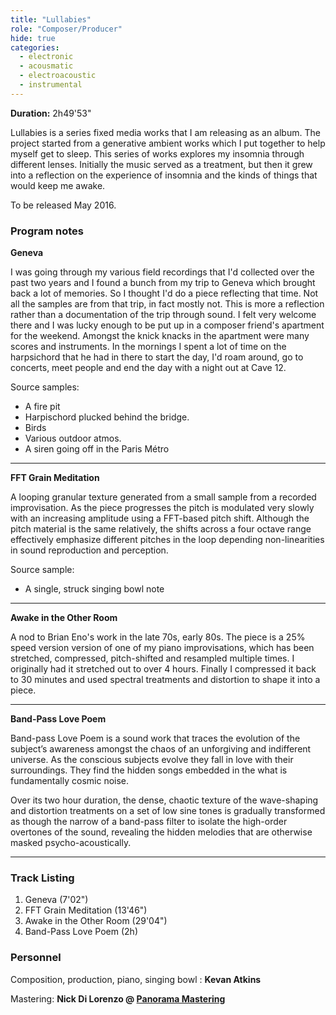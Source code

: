 ```yaml
---
title: "Lullabies"
role: "Composer/Producer"
hide: true
categories:
  - electronic
  - acousmatic
  - electroacoustic
  - instrumental
---
```


**Duration:** 2h49'53"

Lullabies is a series fixed media works that I am releasing as an album. The project started from a generative ambient works which I put together to help myself get to sleep. This series of works explores my insomnia through different lenses. Initially the music served as a treatment, but then it grew into a reflection on the experience of insomnia and the kinds of things that would keep me awake.

To be released May 2016.

### Program notes

**Geneva**

I was going through my various field recordings that I'd collected over the past two years and I found a bunch from my trip to Geneva which brought back a lot of memories. So I thought I'd do a piece reflecting that time. Not all the samples are from that trip, in fact mostly not. This is more a reflection rather than a documentation of the trip through sound. I felt very welcome there and I was lucky enough to be put up in a composer friend's apartment for the weekend.  Amongst the knick knacks in the apartment were many scores and instruments. In the mornings I spent a lot of time on the harpsichord that he had in there to start the day, I'd roam around, go to concerts, meet people and end the day with a night out at Cave 12.

Source samples:

- A fire pit
- Harpischord plucked behind the bridge.
- Birds
- Various outdoor atmos.
- A siren going off in the Paris Métro

----

**FFT Grain Meditation**

A looping granular texture generated from a small sample from a recorded improvisation. As the piece progresses the pitch is modulated very slowly with an increasing amplitude using a FFT-based pitch shift. Although the pitch material is the same relatively, the shifts across a four octave range effectively emphasize different pitches in the loop depending non-linearities in sound reproduction and perception.

Source sample:

- A single, struck singing bowl note

----

**Awake in the Other Room**

A nod to Brian Eno's work in the late 70s, early 80s. The piece is a 25% speed version version of one of my piano improvisations, which has been stretched, compressed, pitch-shifted and resampled multiple times. I originally had it stretched out to over 4 hours. Finally I compressed it back to 30 minutes and used spectral treatments and distortion to shape it into a piece.

----

**Band-Pass Love Poem**

Band-pass Love Poem is a sound work that traces the evolution of the subject’s
awareness amongst the chaos of an unforgiving and indifferent universe. As the
conscious subjects evolve they fall in love with their surroundings. They find
the hidden songs embedded in the what is fundamentally cosmic noise.

Over its two hour duration, the dense, chaotic texture of the wave-shaping and
distortion treatments on a set of low sine tones is gradually transformed as though
the narrow of a band-pass filter to isolate the high-order overtones of the sound,
revealing the hidden melodies that are otherwise masked psycho-acoustically.

----

### Track Listing

1. Geneva (7'02")
2. FFT Grain Meditation (13'46")
3. Awake in the Other Room (29'04")
4. Band-Pass Love Poem (2h)

### Personnel

Composition, production, piano, singing bowl  : **Kevan Atkins**

Mastering: **Nick Di Lorenzo @ [Panorama Mastering][4cd2746c]**


  [4cd2746c]: http://www.panoramamastering.com.au/ "Panorama Mastering"
